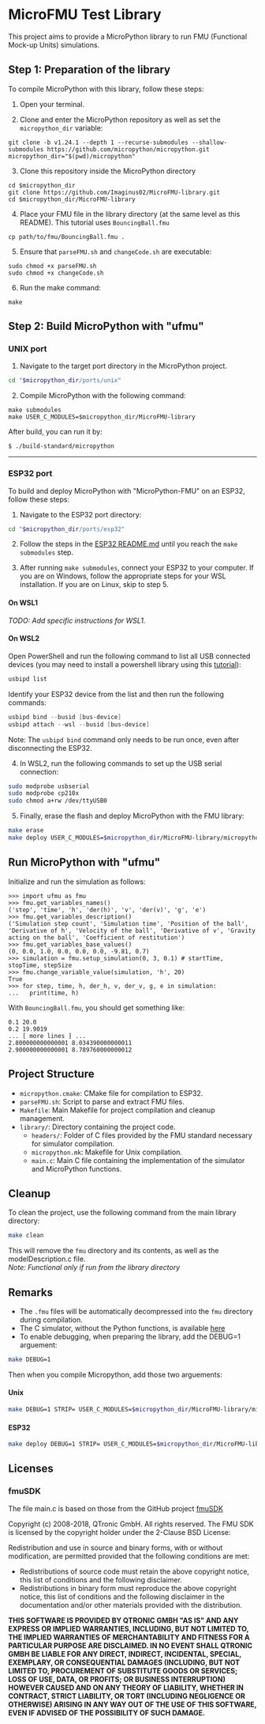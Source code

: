 # MicroFMU Test Library

This project aims to provide a MicroPython library to run FMU (Functional Mock-up Units) simulations.

## Step 1: Preparation of the library

To compile MicroPython with this library, follow these steps:

1. Open your terminal.

2. Clone and enter the MicroPython repository as well as set the `micropython_dir` variable:

```shell
git clone -b v1.24.1 --depth 1 --recurse-submodules --shallow-submodules https://github.com/micropython/micropython.git
micropython_dir="$(pwd)/micropython"
```

3. Clone this repository inside the MicroPython directory

```shell
cd $micropython_dir
git clone https://github.com/Imaginus02/MicroFMU-library.git
cd $micropython_dir/MicroFMU-library
```

4. Place your FMU file in the library directory (at the same level as this README). This tutorial uses `BouncingBall.fmu`

```shell
cp path/to/fmu/BouncingBall.fmu .
```

5. Ensure that `parseFMU.sh` and `changeCode.sh` are executable:

```shell
sudo chmod +x parseFMU.sh
sudo chmod +x changeCode.sh
```

6. Run the make command:

```shell
make
```

## Step 2: Build MicroPython with "ufmu"

### UNIX port

1. Navigate to the target port directory in the MicroPython project.

```bash
cd "$micropython_dir/ports/unix"
```

2. Compile MicroPython with the following command:

```shell
make submodules
make USER_C_MODULES=$micropython_dir/MicroFMU-library
```

After build, you can run it by:

```shell
$ ./build-standard/micropython
```

___
### ESP32 port

To build and deploy MicroPython with "MicroPython-FMU" on an ESP32, follow these steps:

1. Navigate to the ESP32 port directory:

```bash
cd "$micropython_dir/ports/esp32"
```

2. Follow the steps in the [ESP32 README.md](https://github.com/micropython/micropython/blob/master/ports/esp32/README.md) until you reach the `make submodules` step.

3. After running `make submodules`, connect your ESP32 to your computer. If you are on Windows, follow the appropriate steps for your WSL installation. If you are on Linux, skip to step 5.

#### On WSL1
*TODO: Add specific instructions for WSL1.*

#### On WSL2
Open PowerShell and run the following command to list all USB connected devices (you may need to install a powershell library using this [tutorial](https://learn.microsoft.com/en-us/windows/wsl/connect-usb)):

```powershell
usbipd list
```

Identify your ESP32 device from the list and then run the following commands:

```powershell
usbipd bind --busid [bus-device]
usbipd attach --wsl --busid [bus-device]
```

Note: The `usbipd bind` command only needs to be run once, even after disconnecting the ESP32.

4. In WSL2, run the following commands to set up the USB serial connection:

```bash
sudo modprobe usbserial
sudo modprobe cp210x
sudo chmod a+rw /dev/ttyUSB0
```

5. Finally, erase the flash and deploy MicroPython with the FMU library:

```bash
make erase
make deploy USER_C_MODULES=$micropython_dir/MicroFMU-library/micropython.cmake
```

## Run MicroPython with "ufmu"
Initialize and run the simulation as follows:

```$ ./build-standard/micropython
>>> import ufmu as fmu
>>> fmu.get_variables_names()
('step', 'time', 'h', 'der(h)', 'v', 'der(v)', 'g', 'e')
>>> fmu.get_variables_description()
('Simulation step count', 'Simulation time', 'Position of the ball', 'Derivative of h', 'Velocity of the ball', 'Derivative of v', 'Gravity acting on the ball', 'Coefficient of restitution')
>>> fmu.get_variables_base_values()
(0, 0.0, 1.0, 0.0, 0.0, 0.0, -9.81, 0.7)
>>> simulation = fmu.setup_simulation(0, 3, 0.1) # startTime, stopTime, stepSize
>>> fmu.change_variable_value(simulation, 'h', 20)
True
>>> for step, time, h, der_h, v, der_v, g, e in simulation:
...   print(time, h)
```

With `BouncingBall.fmu`, you should get something like:

```
0.1 20.0
0.2 19.9019
... [ more lines ] ...
2.800000000000001 8.034390000000011
2.900000000000001 8.789760000000012
``` 
## Project Structure
- `micropython.cmake`: CMake file for compilation to ESP32.
- `parseFMU.sh`: Script to parse and extract FMU files.
- `Makefile`: Main Makefile for project compilation and cleanup management.
- `library/`: Directory containing the project code.
	- `headers/`: Folder of C files provided by the FMU standard necessary for simulator compilation.
	- `micropython.mk`: Makefile for Unix compilation.
	- `main.c`: Main C file containing the implementation of the simulator and MicroPython functions.

## Cleanup

To clean the project, use the following command from the main library directory:

```sh
make clean
```

This will remove the `fmu` directory and its contents, as well as the modelDescription.c file.  
*Note: Functional only if run from the library directory*  

## Remarks

- The `.fmu` files will be automatically decompressed into the `fmu` directory during compilation.  
- The C simulator, without the Python functions, is available [here](https://github.com/Imaginus02/FMUSimulator)
- To enable debugging, when preparing the library, add the DEBUG=1 arguement:
```bash
make DEBUG=1
```
Then when you compile Micropython, add those two arguements:
#### Unix
```bash
make DEBUG=1 STRIP= USER_C_MODULES=$micropython_dir/MicroFMU-library/micropython.cmake
```
#### ESP32
```bash
make deploy DEBUG=1 STRIP= USER_C_MODULES=$micropython_dir/MicroFMU-library/micropython.cmake
```

## Licenses

### fmuSDK

The file main.c is based on those from the GitHub project [fmuSDK](https://github.com/qtronic/fmusdk)  

Copyright (c) 2008-2018, QTronic GmbH. All rights reserved. The FMU SDK is licensed by the copyright holder under the 2-Clause BSD License:

Redistribution and use in source and binary forms, with or without modification, are permitted provided that the following conditions are met:

- Redistributions of source code must retain the above copyright notice, this list of conditions and the following disclaimer.
- Redistributions in binary form must reproduce the above copyright notice, this list of conditions and the following disclaimer in the documentation and/or other materials provided with the distribution.

**THIS SOFTWARE IS PROVIDED BY QTRONIC GMBH "AS IS" AND ANY EXPRESS OR IMPLIED WARRANTIES, INCLUDING, BUT NOT LIMITED TO, THE IMPLIED WARRANTIES OF MERCHANTABILITY AND FITNESS FOR A PARTICULAR PURPOSE ARE DISCLAIMED. IN NO EVENT SHALL QTRONIC GMBH BE LIABLE FOR ANY DIRECT, INDIRECT, INCIDENTAL, SPECIAL, EXEMPLARY, OR CONSEQUENTIAL DAMAGES (INCLUDING, BUT NOT LIMITED TO, PROCUREMENT OF SUBSTITUTE GOODS OR SERVICES; LOSS OF USE, DATA, OR PROFITS; OR BUSINESS INTERRUPTION) HOWEVER CAUSED AND ON ANY THEORY OF LIABILITY, WHETHER IN CONTRACT, STRICT LIABILITY, OR TORT (INCLUDING NEGLIGENCE OR OTHERWISE) ARISING IN ANY WAY OUT OF THE USE OF THIS SOFTWARE, EVEN IF ADVISED OF THE POSSIBILITY OF SUCH DAMAGE.**
